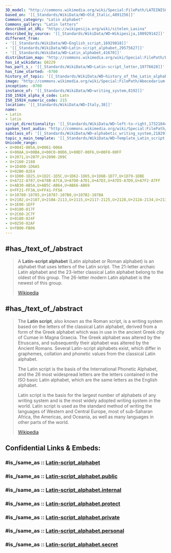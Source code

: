```yaml
---
3D_model: "http://commons.wikimedia.org/wiki/Special:FilePath/LATEINISCHES%20ALPHABET%20NOTO%20SANS.stl"
based_on: '[[_Standards/WikiData/WD~Old_Italic,4891256]]'
Commons_category: "Latin alphabet"
Commons_gallery: "Latin letters"
described_at_URL: "https://wikipesija.org/wiki/sitelen_Lasina"
described_by_source: '[[_Standards/WikiData/WD~Wikipesija,108929142]]'
different_from:
- '[[_Standards/WikiData/WD~English_script,16929818]]'
- '[[_Standards/WikiData/WD~Latin-script_alphabet,29575627]]'
- '[[_Standards/WikiData/WD~Latin_alphabet,41670]]'
distribution_map: "http://commons.wikimedia.org/wiki/Special:FilePath/Latin%20alphabet%20world%20distribution.svg"
has_id_wikidata: Q8229
has_part_s_: '[[_Standards/WikiData/WD~Latin-script_letter,19776628]]'
has_time_started: -0700
history_of_topic: '[[_Standards/WikiData/WD~history_of_the_Latin_alphabet,3772237]]'
image: "http://commons.wikimedia.org/wiki/Special:FilePath/Abecedarium.svg"
inception: -0700
instance_of: '[[_Standards/WikiData/WD~writing_system,8192]]'
ISO_15924_alpha_4_code: Latn
ISO_15924_numeric_code: 215
location: '[[_Standards/WikiData/WD~Italy,38]]'
name:
- Latin
- latin
script_directionality: '[[_Standards/WikiData/WD~left-to-right,17321844]]'
spoken_text_audio: "http://commons.wikimedia.org/wiki/Special:FilePath/Nl-Latijnsalfabet.ogg"
subclass_of: '[[_Standards/WikiData/WD~alphabetic_writing_system,2182919]]'
topic_s_main_template: '[[_Standards/WikiData/WD~Template_Latin_script,15063213]]'
Unicode_range:
- U+0041-005A,U+0061-006A
- U+00AA,U+00BA,U+00C0-00D6,U+00D7-00F6,U+00F8-00FF
- U+2071,U+207F,U+2090-209C
- U+2160-2188
- U+1D400-1D6A5
- U+02B0-02E4
- U+1D00-1D25,U+1D2C-1D5C,U+1D62-1D65,U+1D6B-1D77,U+1D79-1DBE
- U+A722-A787,U+A78B-A7CA,U+A7D0-A7D1,U+A7D3,U+A7D5-A7D9,U+A7F2-A7FF
- U+AB30-AB5A,U+AB5C-AB64,U+AB66-AB69
- U+FF21-FF3A,U+FF41-FF5A
- U+10780-10785,U+10787-107B0,U+107B2-107BA
- U+2102,U+2107,U+210A-2113,U+2115,U+2117-2125,U+2128,U+212A-2134,U+2139-213B,U+2141-214C,U+214E
- U+1E00-1EFF
- U+0100-017F
- U+2C60-2C7F
- U+0180-024F
- U+0250-02AF
- U+FB00-FB06
---
```


## #has_/text_of_/abstract 

> A **Latin-script alphabet** (Latin alphabet or Roman alphabet) is an alphabet that uses letters of the Latin script. The 21-letter archaic Latin alphabet and the 23-letter classical Latin alphabet belong to the oldest of this group. The 26-letter modern Latin alphabet is the newest of this group.
>
> [Wikipedia](https://en.wikipedia.org/wiki/Latin-script%20alphabet) 


## #has_/text_of_/abstract 

> The **Latin script**, also known as the Roman script, is a writing system based on the letters of the classical Latin alphabet, derived from a form of the Greek alphabet which was in use in the ancient Greek city of Cumae in Magna Graecia. The Greek alphabet was altered by the Etruscans, and subsequently their alphabet was altered by the Ancient Romans. Several Latin-script alphabets exist, which differ in graphemes, collation and phonetic values from the classical Latin alphabet.
>
> The Latin script is the basis of the International Phonetic Alphabet, and the 26 most widespread letters are the letters contained in the ISO basic Latin alphabet, which are the same letters as the English alphabet.
>
> Latin script is the basis for the largest number of alphabets of any writing system and is the most widely adopted writing system in the world. Latin script is used as the standard method of writing the languages of Western and Central Europe, most of sub-Saharan Africa, the Americas, and Oceania, as well as many languages in other parts of the world.
>
> [Wikipedia](https://en.wikipedia.org/wiki/Latin%20script)  


## Confidential Links & Embeds: 

### #is_/same_as :: [Latin-script_alphabet](/_Standards/Language/Writing_System/Latin-script_alphabet.md) 

### #is_/same_as :: [Latin-script_alphabet.public](/_public/Language/Writing_System/Latin-script_alphabet.public.md) 

### #is_/same_as :: [Latin-script_alphabet.internal](/_internal/Language/Writing_System/Latin-script_alphabet.internal.md) 

### #is_/same_as :: [Latin-script_alphabet.protect](/_protect/Language/Writing_System/Latin-script_alphabet.protect.md) 

### #is_/same_as :: [Latin-script_alphabet.private](/_private/Language/Writing_System/Latin-script_alphabet.private.md) 

### #is_/same_as :: [Latin-script_alphabet.personal](/_personal/Language/Writing_System/Latin-script_alphabet.personal.md) 

### #is_/same_as :: [Latin-script_alphabet.secret](/_secret/Language/Writing_System/Latin-script_alphabet.secret.md)

